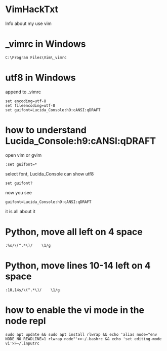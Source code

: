 # VimHackTxt
Info about my use vim
# _vimrc in Windows
```
C:\Program Files\Vim\_vimrc
```
# utf8 in Windows
append to _vimrc 
```
set encoding=utf-8
set fileencoding=utf-8
set guifont=Lucida_Console:h9:cANSI:qDRAFT
```
# how to understand Lucida_Console:h9:cANSI:qDRAFT
open vim or gvim
```
:set guifont=*
```
select font, Lucida_Console can show utf8
```
set guifont?
```
now you see
```
guifont=Lucida_Console:h9:cANSI:qDRAFT
```
it is all about it

# Python, move all left on 4 space
```
:%s/\(^.*\)/    \1/g
```
# Python, move lines 10-14 left on 4 space
```
:10,14s/\(^.*\)/    \1/g
```
# how to enable the vi mode in the node repl
```
sudo apt update && sudo apt install rlwrap && echo 'alias node="env NODE_NO_READLINE=1 rlwrap node"'>>~/.bashrc && echo 'set editing-mode vi'>>~/.inputrc
```
